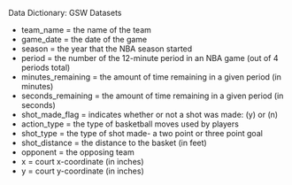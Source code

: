 Data Dictionary: GSW Datasets

- team_name = the name of the team
- game_date = the date of the game
- season = the year that the NBA season started
- period = the number of the 12-minute period in an NBA game (out of 4 periods total)
- minutes_remaining = the amount of time remaining in a given period (in minutes)
- seconds_remaining = the amount of time remaining in a given period (in seconds)
- shot_made_flag = indicates whether or not a shot was made: (y) or (n)
- action_type = the type of basketball moves used by players 
- shot_type = the type of shot made- a two point or three point goal
- shot_distance = the distance to the basket (in feet)
- opponent = the opposing team
- x = court x-coordinate (in inches)
- y = court y-coordinate (in inches)

